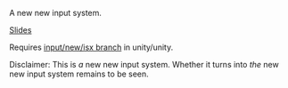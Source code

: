 A new new input system.

[Slides](https://docs.google.com/a/unity3d.com/presentation/d/1QnrbL2IAKy2aqXqBD6pOhnRi5ET7iX0ol98Z1XTgpdg/edit?usp=sharing)

Requires [input/new/isx branch](https://ono.unity3d.com/unity/unity/changelog?branch=input%2Fnew%2Fisx) in unity/unity.

Disclaimer: This is *_a_* new new input system. Whether it turns into *_the_* new new input system remains to be seen.

